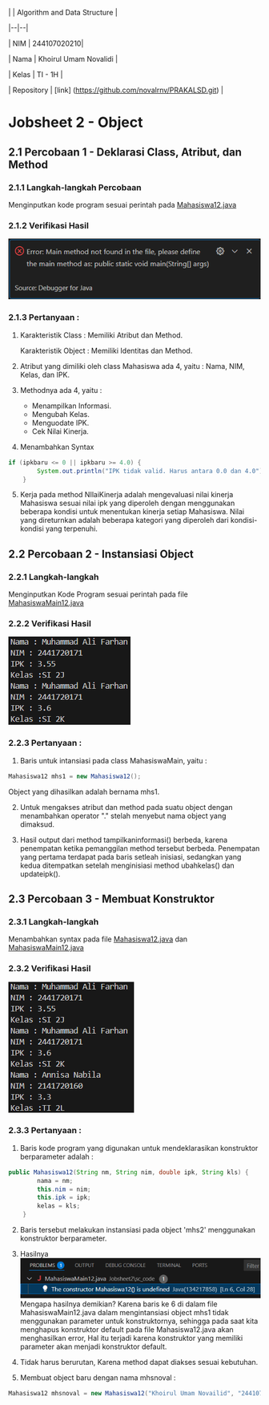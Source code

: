 | | Algorithm and Data Structure |
  
|--|--|

| NIM | 244107020210|

| Nama | Khoirul Umam Novalidi |

| Kelas | TI - 1H |

| Repository | [link] (https://github.com/novalrnv/PRAKALSD.git) |
  

# Jobsheet 2 - Object
  

## 2.1 Percobaan 1 - Deklarasi Class, Atribut, dan Method


### 2.1.1 Langkah-langkah Percobaan


Menginputkan kode program sesuai perintah pada [Mahasiswa12.java](./sc_code/Mahasiswa12.java)


### 2.1.2 Verifikasi Hasil

![Screenshot](img/verifikasi.png)


### 2.1.3 Pertanyaan :
1. Karakteristik Class : Memiliki Atribut dan Method.


	Karakteristik Object : Memiliki Identitas dan Method.

2. Atribut yang dimiliki oleh class Mahasiswa ada 4, yaitu : Nama, NIM, Kelas, dan IPK.
  

3. Methodnya ada 4, yaitu : 
	- Menampilkan Informasi.
	- Mengubah Kelas.
	- Menguodate IPK.
	- Cek Nilai Kinerja.


4. Menambahkan Syntax
```java
if (ipkbaru <= 0 || ipkbaru >= 4.0) {
        System.out.println("IPK tidak valid. Harus antara 0.0 dan 4.0");
    }
```

5. Kerja pada method NIlaiKinerja adalah mengevaluasi nilai kinerja Mahasiswa sesuai nilai ipk yang diperoleh dengan menggunakan beberapa kondisi untuk menentukan kinerja setiap Mahasiswa. 
Nilai yang direturnkan adalah beberapa kategori yang diperoleh dari kondisi-kondisi yang terpenuhi.

  

## 2.2 Percobaan 2 - Instansiasi Object

### 2.2.1 Langkah-langkah 

Menginputkan Kode Program sesuai perintah pada file [MahasiswaMain12.java](./sc_code/MahasiswaMain12.java)

### 2.2.2 Verifikasi Hasil

![Screenshot](img/verifikasi2.png)

### 2.2.3 Pertanyaan :

1. Baris untuk intansiasi pada class MahasiswaMain, yaitu :
```java
Mahasiswa12 mhs1 = new Mahasiswa12();
```
Object yang dihasilkan adalah bernama mhs1.

2. Untuk mengakses atribut dan method pada suatu object dengan menambahkan operator "." stelah menyebut nama object yang dimaksud.

3. Hasil output dari method tampilkaninformasi() berbeda, karena penempatan ketika pemanggilan method tersebut berbeda.  Penempatan yang pertama terdapat pada baris setleah inisiasi, sedangkan yang kedua ditempatkan setelah menginisiasi method ubahkelas() dan updateipk().
 
## 2.3 Percobaan 3 - Membuat Konstruktor

### 2.3.1 Langkah-langkah

Menambahkan syntax pada file [Mahasiswa12.java](./sc_code/Mahasiswa12.java) dan [MahasiswaMain12.java](./sc_code/MahasiswaMain12.java)

### 2.3.2 Verifikasi Hasil

![Screenshot](img/verifikasi3.png)

### 2.3.3 Pertanyaan :

1. Baris kode program yang digunakan untuk mendeklarasikan konstruktor berparameter adalah : 
```java
public Mahasiswa12(String nm, String nim, double ipk, String kls) {
        nama = nm;
        this.nim = nim;
        this.ipk = ipk;
        kelas = kls;
    }
```

2. Baris tersebut melakukan instansiasi pada object 'mhs2' menggunakan konstruktor berparameter.

3. Hasilnya ![Screenshot](img/pertanyaan3.png)
Mengapa hasilnya demikian? Karena baris ke 6 di dalam file MahasiswaMain12.java dalam mengintansiasi object mhs1 tidak menggunakan parameter untuk konstruktornya, sehingga pada saat kita menghapus konstruktor default pada file Mahasiswa12.java akan menghasilkan error, Hal itu terjadi karena konstruktor yang memiliki parameter akan menjadi konstruktor default.

4. Tidak harus berurutan, Karena method dapat diakses sesuai kebutuhan.

5. Membuat object baru dengan nama mhsnoval :
```java
Mahasiswa12 mhsnoval = new Mahasiswa12("Khoirul Umam Novailid", "244107020210", 3.08, "TI 1H");
```

